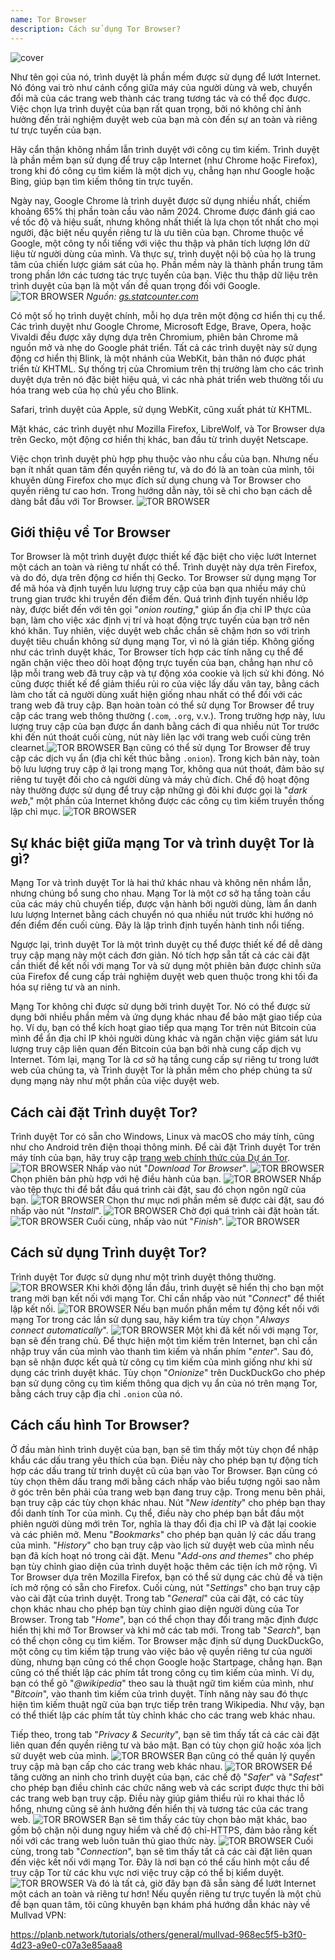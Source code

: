 ```yaml
---
name: Tor Browser
description: Cách sử dụng Tor Browser?
---
```

![cover](assets/cover.webp)

Như tên gọi của nó, trình duyệt là phần mềm được sử dụng để lướt Internet. Nó đóng vai trò như cánh cổng giữa máy của người dùng và web, chuyển đổi mã của các trang web thành các trang tương tác và có thể đọc được. Việc chọn lựa trình duyệt của bạn rất quan trọng, bởi nó không chỉ ảnh hưởng đến trải nghiệm duyệt web của bạn mà còn đến sự an toàn và riêng tư trực tuyến của bạn.

Hãy cẩn thận không nhầm lẫn trình duyệt với công cụ tìm kiếm. Trình duyệt là phần mềm bạn sử dụng để truy cập Internet (như Chrome hoặc Firefox), trong khi đó công cụ tìm kiếm là một dịch vụ, chẳng hạn như Google hoặc Bing, giúp bạn tìm kiếm thông tin trực tuyến.

Ngày nay, Google Chrome là trình duyệt được sử dụng nhiều nhất, chiếm khoảng 65% thị phần toàn cầu vào năm 2024. Chrome được đánh giá cao về tốc độ và hiệu suất, nhưng không nhất thiết là lựa chọn tốt nhất cho mọi người, đặc biệt nếu quyền riêng tư là ưu tiên của bạn. Chrome thuộc về Google, một công ty nổi tiếng với việc thu thập và phân tích lượng lớn dữ liệu từ người dùng của mình. Và thực sự, trình duyệt nội bộ của họ là trung tâm của chiến lược giám sát của họ. Phần mềm này là thành phần trung tâm trong phần lớn các tương tác trực tuyến của bạn. Việc thu thập dữ liệu trên trình duyệt của bạn là một vấn đề quan trọng đối với Google.
![TOR BROWSER](assets/notext/01.webp)
*Nguồn: [gs.statcounter.com](https://gs.statcounter.com/browser-market-share)*

Có một số họ trình duyệt chính, mỗi họ dựa trên một động cơ hiển thị cụ thể. Các trình duyệt như Google Chrome, Microsoft Edge, Brave, Opera, hoặc Vivaldi đều được xây dựng dựa trên Chromium, phiên bản Chrome mã nguồn mở và nhẹ do Google phát triển. Tất cả các trình duyệt này sử dụng động cơ hiển thị Blink, là một nhánh của WebKit, bản thân nó được phát triển từ KHTML. Sự thống trị của Chromium trên thị trường làm cho các trình duyệt dựa trên nó đặc biệt hiệu quả, vì các nhà phát triển web thường tối ưu hóa trang web của họ chủ yếu cho Blink.

Safari, trình duyệt của Apple, sử dụng WebKit, cũng xuất phát từ KHTML.

Mặt khác, các trình duyệt như Mozilla Firefox, LibreWolf, và Tor Browser dựa trên Gecko, một động cơ hiển thị khác, ban đầu từ trình duyệt Netscape.

Việc chọn trình duyệt phù hợp phụ thuộc vào nhu cầu của bạn. Nhưng nếu bạn ít nhất quan tâm đến quyền riêng tư, và do đó là an toàn của mình, tôi khuyên dùng Firefox cho mục đích sử dụng chung và Tor Browser cho quyền riêng tư cao hơn. Trong hướng dẫn này, tôi sẽ chỉ cho bạn cách dễ dàng bắt đầu với Tor Browser.
![TOR BROWSER](assets/notext/02.webp)

## Giới thiệu về Tor Browser

Tor Browser là một trình duyệt được thiết kế đặc biệt cho việc lướt Internet một cách an toàn và riêng tư nhất có thể. Trình duyệt này dựa trên Firefox, và do đó, dựa trên động cơ hiển thị Gecko.
Tor Browser sử dụng mạng Tor để mã hóa và định tuyến lưu lượng truy cập của bạn qua nhiều máy chủ trung gian trước khi truyền đến điểm đến. Quá trình định tuyến nhiều lớp này, được biết đến với tên gọi "*onion routing*," giúp ẩn địa chỉ IP thực của bạn, làm cho việc xác định vị trí và hoạt động trực tuyến của bạn trở nên khó khăn. Tuy nhiên, việc duyệt web chắc chắn sẽ chậm hơn so với trình duyệt tiêu chuẩn không sử dụng mạng Tor, vì nó là gián tiếp.
Không giống như các trình duyệt khác, Tor Browser tích hợp các tính năng cụ thể để ngăn chặn việc theo dõi hoạt động trực tuyến của bạn, chẳng hạn như cô lập mỗi trang web đã truy cập và tự động xóa cookie và lịch sử khi đóng. Nó cũng được thiết kế để giảm thiểu rủi ro của việc lấy dấu vân tay, bằng cách làm cho tất cả người dùng xuất hiện giống nhau nhất có thể đối với các trang web đã truy cập.
Bạn hoàn toàn có thể sử dụng Tor Browser để truy cập các trang web thông thường (`.com`, `.org`, v.v.). Trong trường hợp này, lưu lượng truy cập của bạn được ẩn danh bằng cách đi qua nhiều nút Tor trước khi đến nút thoát cuối cùng, nút này liên lạc với trang web cuối cùng trên clearnet.![TOR BROWSER](assets/notext/03.webp)
Bạn cũng có thể sử dụng Tor Browser để truy cập các dịch vụ ẩn (địa chỉ kết thúc bằng `.onion`). Trong kịch bản này, toàn bộ lưu lượng truy cập ở lại trong mạng Tor, không qua nút thoát, đảm bảo sự riêng tư tuyệt đối cho cả người dùng và máy chủ đích. Chế độ hoạt động này thường được sử dụng để truy cập những gì đôi khi được gọi là "*dark web*," một phần của Internet không được các công cụ tìm kiếm truyền thống lập chỉ mục.
![TOR BROWSER](assets/notext/04.webp)

## Sự khác biệt giữa mạng Tor và trình duyệt Tor là gì?

Mạng Tor và trình duyệt Tor là hai thứ khác nhau và không nên nhầm lẫn, nhưng chúng bổ sung cho nhau. Mạng Tor là một cơ sở hạ tầng toàn cầu của các máy chủ chuyển tiếp, được vận hành bởi người dùng, làm ẩn danh lưu lượng Internet bằng cách chuyển nó qua nhiều nút trước khi hướng nó đến điểm đến cuối cùng. Đây là lập trình định tuyến hành tinh nổi tiếng.

Ngược lại, trình duyệt Tor là một trình duyệt cụ thể được thiết kế để dễ dàng truy cập mạng này một cách đơn giản. Nó tích hợp sẵn tất cả các cài đặt cần thiết để kết nối với mạng Tor và sử dụng một phiên bản được chỉnh sửa của Firefox để cung cấp trải nghiệm duyệt web quen thuộc trong khi tối đa hóa sự riêng tư và an ninh.

Mạng Tor không chỉ được sử dụng bởi trình duyệt Tor. Nó có thể được sử dụng bởi nhiều phần mềm và ứng dụng khác nhau để bảo mật giao tiếp của họ. Ví dụ, bạn có thể kích hoạt giao tiếp qua mạng Tor trên nút Bitcoin của mình để ẩn địa chỉ IP khỏi người dùng khác và ngăn chặn việc giám sát lưu lượng truy cập liên quan đến Bitcoin của bạn bởi nhà cung cấp dịch vụ Internet.
Tóm lại, mạng Tor là cơ sở hạ tầng cung cấp sự riêng tư trong lướt web của chúng ta, và Trình duyệt Tor là phần mềm cho phép chúng ta sử dụng mạng này như một phần của việc duyệt web.

## Cách cài đặt Trình duyệt Tor?

Trình duyệt Tor có sẵn cho Windows, Linux và macOS cho máy tính, cũng như cho Android trên điện thoại thông minh. Để cài đặt Trình duyệt Tor trên máy tính của bạn, hãy truy cập [trang web chính thức của Dự án Tor](https://www.torproject.org/).
![TOR BROWSER](assets/notext/05.webp)
Nhấp vào nút "*Download Tor Browser*".
![TOR BROWSER](assets/notext/06.webp)
Chọn phiên bản phù hợp với hệ điều hành của bạn.
![TOR BROWSER](assets/notext/07.webp)
Nhấp vào tệp thực thi để bắt đầu quá trình cài đặt, sau đó chọn ngôn ngữ của bạn.
![TOR BROWSER](assets/notext/08.webp)
Chọn thư mục nơi phần mềm sẽ được cài đặt, sau đó nhấp vào nút "*Install*".
![TOR BROWSER](assets/notext/09.webp)
Chờ đợi quá trình cài đặt hoàn tất.
![TOR BROWSER](assets/notext/10.webp)
Cuối cùng, nhấp vào nút "*Finish*".
![TOR BROWSER](assets/notext/11.webp)

## Cách sử dụng Trình duyệt Tor?

Trình duyệt Tor được sử dụng như một trình duyệt thông thường.
![TOR BROWSER](assets/notext/12.webp)
Khi khởi động lần đầu, trình duyệt sẽ hiển thị cho bạn một trang mời bạn kết nối với mạng Tor. Chỉ cần nhấp vào nút "*Connect*" để thiết lập kết nối.
![TOR BROWSER](assets/notext/13.webp)
Nếu bạn muốn phần mềm tự động kết nối với mạng Tor trong các lần sử dụng sau, hãy kiểm tra tùy chọn "*Always connect automatically*".
![TOR BROWSER](assets/notext/14.webp)
Một khi đã kết nối với mạng Tor, bạn sẽ đến trang chủ.
Để thực hiện một tìm kiếm trên Internet, bạn chỉ cần nhập truy vấn của mình vào thanh tìm kiếm và nhấn phím "*enter*".
Sau đó, bạn sẽ nhận được kết quả từ công cụ tìm kiếm của mình giống như khi sử dụng các trình duyệt khác.
Tùy chọn "*Onionize*" trên DuckDuckGo cho phép bạn sử dụng công cụ tìm kiếm thông qua dịch vụ ẩn của nó trên mạng Tor, bằng cách truy cập địa chỉ `.onion` của nó.

## Cách cấu hình Tor Browser?

Ở đầu màn hình trình duyệt của bạn, bạn sẽ tìm thấy một tùy chọn để nhập khẩu các dấu trang yêu thích của bạn. Điều này cho phép bạn tự động tích hợp các dấu trang từ trình duyệt cũ của bạn vào Tor Browser.
Bạn cũng có tùy chọn thêm dấu trang mới bằng cách nhấp vào biểu tượng ngôi sao nằm ở góc trên bên phải của trang web bạn đang truy cập.
Trong menu bên phải, bạn truy cập các tùy chọn khác nhau.
Nút "*New identity*" cho phép bạn thay đổi danh tính Tor của mình. Cụ thể, điều này cho phép bạn bắt đầu một phiên người dùng mới trên Tor, nghĩa là thay đổi địa chỉ IP và đặt lại cookie và các phiên mở.
Menu "*Bookmarks*" cho phép bạn quản lý các dấu trang của mình.
"*History*" cho bạn truy cập vào lịch sử duyệt web của mình nếu bạn đã kích hoạt nó trong cài đặt.
Menu "*Add-ons and themes*" cho phép bạn tùy chỉnh giao diện của trình duyệt hoặc thêm các tiện ích mở rộng. Vì Tor Browser dựa trên Mozilla Firefox, bạn có thể sử dụng các chủ đề và tiện ích mở rộng có sẵn cho Firefox.
Cuối cùng, nút "*Settings*" cho bạn truy cập vào cài đặt của trình duyệt.
Trong tab "*General*" của cài đặt, có các tùy chọn khác nhau cho phép bạn tùy chỉnh giao diện người dùng của Tor Browser.
Trong tab "*Home*", bạn có thể chọn thay đổi trang mặc định được hiển thị khi mở Tor Browser và khi mở các tab mới.
Trong tab "*Search*", bạn có thể chọn công cụ tìm kiếm. Tor Browser mặc định sử dụng DuckDuckGo, một công cụ tìm kiếm tập trung vào việc bảo vệ quyền riêng tư của người dùng, nhưng bạn cũng có thể chọn Google hoặc Startpage, chẳng hạn.
Bạn cũng có thể thiết lập các phím tắt trong công cụ tìm kiếm của mình.
Ví dụ, bạn có thể gõ "*@wikipedia*" theo sau là thuật ngữ tìm kiếm của mình, như "*Bitcoin*", vào thanh tìm kiếm của trình duyệt.
Tính năng này sau đó thực hiện tìm kiếm thuật ngữ của bạn trực tiếp trên trang Wikipedia.
Như vậy, bạn có thể thiết lập các phím tắt tùy chỉnh khác cho các trang web khác nhau.

Tiếp theo, trong tab "*Privacy & Security*", bạn sẽ tìm thấy tất cả các cài đặt liên quan đến quyền riêng tư và bảo mật.
Bạn có tùy chọn giữ hoặc xóa lịch sử duyệt web của mình.
![TOR BROWSER](assets/notext/34.webp) Bạn cũng có thể quản lý quyền truy cập mà bạn cấp cho các trang web khác nhau.
![TOR BROWSER](assets/notext/35.webp)
Để tăng cường an ninh cho trình duyệt của bạn, các chế độ "*Safer*" và "*Safest*" cho phép bạn điều chỉnh các chức năng web và các script được thực thi bởi các trang web bạn truy cập. Điều này giúp giảm thiểu rủi ro khai thác lỗ hổng, nhưng cũng sẽ ảnh hưởng đến hiển thị và tương tác của các trang web. ![TOR BROWSER](assets/notext/36.webp) Bạn sẽ tìm thấy các tùy chọn bảo mật khác, bao gồm bộ chặn nội dung nguy hiểm và chế độ chỉ-HTTPS, đảm bảo rằng kết nối với các trang web luôn tuân thủ giao thức này. ![TOR BROWSER](assets/notext/37.webp) Cuối cùng, trong tab "*Connection*", bạn sẽ tìm thấy tất cả các cài đặt liên quan đến việc kết nối với mạng Tor. Đây là nơi bạn có thể cấu hình một cầu để truy cập Tor từ các khu vực nơi việc truy cập có thể bị kiểm duyệt. ![TOR BROWSER](assets/notext/38.webp) Và đó là tất cả, giờ đây bạn đã sẵn sàng để lướt Internet một cách an toàn và riêng tư hơn! Nếu quyền riêng tư trực tuyến là một chủ đề bạn quan tâm, tôi cũng khuyên bạn khám phá hướng dẫn khác này về Mullvad VPN:

https://planb.network/tutorials/others/general/mullvad-968ec5f5-b3f0-4d23-a9e0-c07a3e85aaa8
